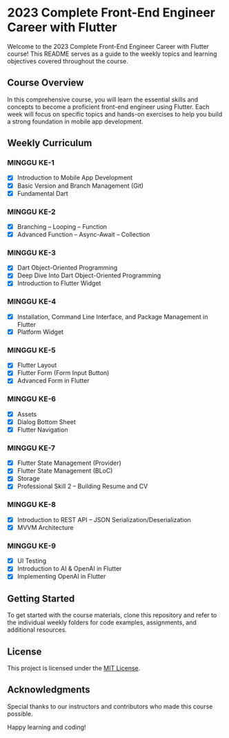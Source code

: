# 2023 Complete Front-End Engineer Career with Flutter

Welcome to the 2023 Complete Front-End Engineer Career with Flutter course! This README serves as a guide to the weekly topics and learning objectives covered throughout the course.

## Course Overview

In this comprehensive course, you will learn the essential skills and concepts to become a proficient front-end engineer using Flutter. Each week will focus on specific topics and hands-on exercises to help you build a strong foundation in mobile app development.

## Weekly Curriculum

### MINGGU KE-1
- [x] Introduction to Mobile App Development
- [x] Basic Version and Branch Management (Git)
- [x] Fundamental Dart

### MINGGU KE-2
- [x] Branching – Looping – Function
- [x] Advanced Function – Async-Await – Collection

### MINGGU KE-3
- [x] Dart Object-Oriented Programming
- [x] Deep Dive Into Dart Object-Oriented Programming
- [x] Introduction to Flutter Widget

### MINGGU KE-4
- [x] Installation, Command Line Interface, and Package Management in Flutter
- [x] Platform Widget

### MINGGU KE-5
- [x] Flutter Layout
- [x] Flutter Form (Form Input Button)
- [x] Advanced Form in Flutter

### MINGGU KE-6
- [x] Assets
- [x] Dialog Bottom Sheet
- [x] Flutter Navigation

### MINGGU KE-7
- [x] Flutter State Management (Provider)
- [x] Flutter State Management (BLoC)
- [x] Storage
- [x] Professional Skill 2 – Building Resume and CV

### MINGGU KE-8
- [x] Introduction to REST API – JSON Serialization/Deserialization
- [x] MVVM Architecture

### MINGGU KE-9
- [x] UI Testing
- [x] Introduction to AI & OpenAI in Flutter
- [x] Implementing OpenAI in Flutter

## Getting Started

To get started with the course materials, clone this repository and refer to the individual weekly folders for code examples, assignments, and additional resources.

## License

This project is licensed under the [MIT License](LICENSE).

## Acknowledgments

Special thanks to our instructors and contributors who made this course possible.

Happy learning and coding!
